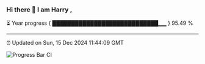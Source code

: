 ### Hi there 👋 I am Harry , 

⏳ Year progress { ████████████████████████████▁▁ } 95.49 %

---

⏰ Updated on Sun, 15 Dec 2024 11:44:09 GMT

![Progress Bar CI](https://github.com/duykhang68/duykhang68/workflows/Progress%20Bar%20CI/badge.svg)
